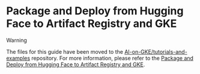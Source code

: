 # Package and Deploy from Hugging Face to Artifact Registry and GKE

>[!WARNING]
>The files for this guide have been moved to the [AI-on-GKE/tutorials-and-examples](https://github.com/ai-on-gke/tutorials-and-examples) repository. For more information, please refer to the [Package and Deploy from Hugging Face to Artifact Registry and GKE](https://gke-ai-labs.dev/docs/tutorials/models-as-oci/).
